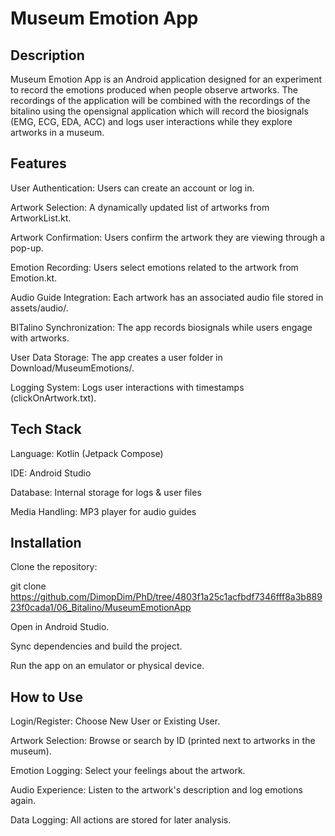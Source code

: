 # Museum Emotion App

## Description

Museum Emotion App is an Android application designed for an experiment to record the emotions produced when people observe artworks. The recordings of the application will be combined with the recordings of the bitalino using the opensignal application which will record the biosignals (EMG, ECG, EDA, ACC) and logs user interactions while they explore artworks in a museum.



## Features

User Authentication: Users can create an account or log in.

Artwork Selection: A dynamically updated list of artworks from ArtworkList.kt.

Artwork Confirmation: Users confirm the artwork they are viewing through a pop-up.

Emotion Recording: Users select emotions related to the artwork from Emotion.kt.

Audio Guide Integration: Each artwork has an associated audio file stored in assets/audio/.

BITalino Synchronization: The app records biosignals while users engage with artworks.

User Data Storage: The app creates a user folder in Download/MuseumEmotions/.

Logging System: Logs user interactions with timestamps (clickOnArtwork.txt).



## Tech Stack

Language: Kotlin (Jetpack Compose)

IDE: Android Studio

Database: Internal storage for logs & user files

Media Handling: MP3 player for audio guides



## Installation

Clone the repository:

git clone https://github.com/DimopDim/PhD/tree/4803f1a25c1acfbdf7346fff8a3b88923f0cada1/06_Bitalino/MuseumEmotionApp

Open in Android Studio.

Sync dependencies and build the project.

Run the app on an emulator or physical device.



## How to Use

Login/Register: Choose New User or Existing User.

Artwork Selection: Browse or search by ID (printed next to artworks in the museum).

Emotion Logging: Select your feelings about the artwork.

Audio Experience: Listen to the artwork's description and log emotions again.

Data Logging: All actions are stored for later analysis.
